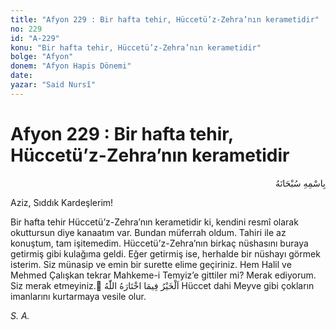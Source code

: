 ```yaml
---
title: "Afyon 229 : Bir hafta tehir, Hüccetü’z-Zehra’nın kerametidir"
no: 229
id: "A-229"
konu: "Bir hafta tehir, Hüccetü’z-Zehra’nın kerametidir"
bolge: "Afyon"
donem: "Afyon Hapis Dönemi"
date: 
yazar: "Said Nursî"
---
```


# Afyon 229 : Bir hafta tehir, Hüccetü’z-Zehra’nın kerametidir

<p class="arabic" dir="rtl" title="Meal: “Her türlü noksan sıfatlardan yüce olan Allah’ın adıyla.”">بِاسْمِهِ سُبْحَانَهُ</p>

Aziz, Sıddık Kardeşlerim!

Bir hafta tehir Hüccetü’z-Zehra’nın kerametidir ki, kendini resmî olarak okuttursun diye kanaatım var. Bundan müferrah oldum. Tahiri ile az konuştum, tam işitemedim. Hüccetü’z-Zehra’nın birkaç nüshasını buraya getirmiş gibi kulağıma geldi. Eğer getirmiş ise, herhalde bir nüshayı görmek isterim. Siz münasip ve emin bir surette elime geçiriniz. Hem Halil ve Mehmed Çalışkan tekrar Mahkeme-i Temyiz’e gittiler mi? Merak ediyorum. Siz merak etmeyiniz. ُ<span class="arabic" dir="rtl" title="Meal: “Hayr, Allah’ın takdir ettiğindedir.”">اَلْخَيْرُ فِيمَا اخْتَارَهُ اللّٰهُ</span> Hüccet dahi Meyve gibi çokların imanlarını kurtarmaya vesile olur.

*S. A.*
